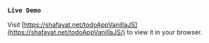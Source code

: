 ### `Live Demo`

Visit [https://shafayat.net/todoAppVanillaJS](https://shafayat.net/todoAppVanillaJS/) to view it in your browser.
